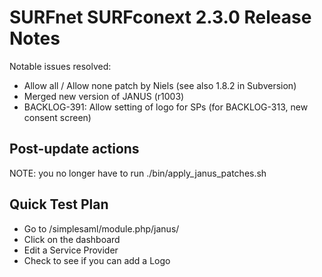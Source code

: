 # SURFnet SURFconext 2.3.0 Release Notes #

Notable issues resolved:
* Allow all / Allow none patch by Niels (see also 1.8.2 in Subversion)
* Merged new version of JANUS (r1003)
* BACKLOG-391: Allow setting of logo for SPs (for BACKLOG-313, new consent screen)

Post-update actions
-------------------

NOTE: you no longer have to run ./bin/apply_janus_patches.sh

Quick Test Plan
---------------

* Go to /simplesaml/module.php/janus/
* Click on the dashboard
* Edit a Service Provider
* Check to see if you can add a Logo
